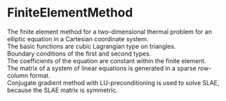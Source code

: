 # FiniteElementMethod
The finite element method for a two-dimensional thermal problem for an elliptic equation in a Cartesian coordinate system.<br>
The basic functions are cubic Lagrangian type on triangles.<br>
Boundary conditions of the first and second types.<br>
The coefficients of the equation are constant within the finite element.<br>
The matrix of a system of linear equations is generated in a sparse row-column format.<br>
Conjugate gradient method with LU-preconditioning is used to solve SLAE, because the SLAE matrix is ​​symmetric.
